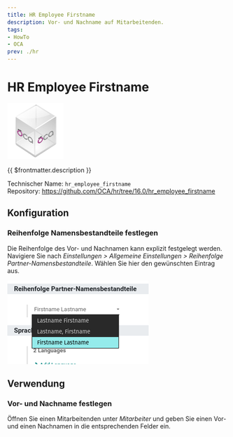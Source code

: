 ```yaml
---
title: HR Employee Firstname
description: Vor- und Nachname auf Mitarbeitenden.
tags:
- HowTo
- OCA
prev: ./hr
---
```

# HR Employee Firstname
![icon_oca_app](attachments/icon_oca_app.png)

{{ $frontmatter.description }}

Technischer Name: `hr_employee_firstname`\
Repository: <https://github.com/OCA/hr/tree/16.0/hr_employee_firstname>

## Konfiguration

### Reihenfolge Namensbestandteile festlegen

Die Reihenfolge des Vor- und Nachnamen kann explizit festgelegt werden. Navigiere Sie nach *Einstellungen > Allgemeine Einstellungen > Reihenfolge Partner-Namensbestandteile*. Wählen Sie hier den gewünschten Eintrag aus.

![](attachments/Partner%20first%20name%20and%20last%20name%20Namensbestandteile%20festlegen.png)

## Verwendung

### Vor- und Nachname festlegen

Öffnen Sie einen Mitarbeitenden unter *Mitarbeiter* und geben Sie einen Vor- und einen Nachnamen in die entsprechenden Felder ein.